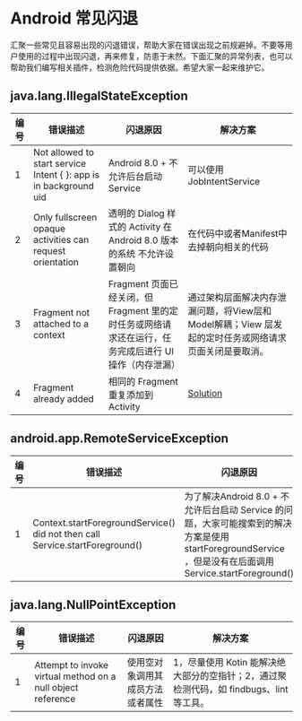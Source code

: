 # Android 常见闪退

汇聚一些常见且容易出现的闪退错误，帮助大家在错误出现之前规避掉。不要等用户使用的过程中出现闪退，再来修复，防患于未然。下面汇聚的异常列表，也可以帮助我们编写相关插件，检测危险代码提供依据。希望大家一起来维护它。

## java.lang.IllegalStateException

|  编号 |  错误描述   | 闪退原因  | 解决方案|
|  ----  | ----  | ----  | ----  |
| 1 | Not allowed to start service Intent { }: app is in background uid  | Android 8.0 + 不允许后台启动 Service | 可以使用 JobIntentService |
| 2 | Only fullscreen opaque activities can request orientation | 透明的 Dialog 样式的 Activity 在Android 8.0 版本的系统 不允许设置朝向 | 在代码中或者Manifest中去掉朝向相关的代码 |
| 3 | Fragment not attached to a context | Fragment 页面已经关闭，但 Fragment 里的定时任务或网络请求还在运行，任务完成后进行 UI 操作（内存泄漏） | 通过架构层面解决内存泄漏问题，将View层和Model解耦；View 层发起的定时任务或网络请求页面关闭是要取消。 |
| 4 | Fragment already added | 相同的 Fragment 重复添加到 Activity | [Solution](pages/FragmentAlreadyAdd.md) |



## android.app.RemoteServiceException

| 编号 | 错误描述                                                     | 闪退原因                                                     | 解决方案         |
| ---- | ------------------------------------------------------------ | ------------------------------------------------------------ | ---------------- |
| 1    | Context.startForegroundService() did not then call Service.startForeground() | 为了解决Android 8.0 + 不允许后台启动 Service 的问题，大家可能搜索到的解决方案是使用 startForegroundService ，但是没有在后面调用 Service.startForeground() | JobIntentService |



## java.lang.NullPointException

| 编号 | 错误描述                                                    | 闪退原因                         | 解决方案                                                     |
| ---- | ----------------------------------------------------------- | -------------------------------- | ------------------------------------------------------------ |
| 1    | Attempt to invoke virtual method on a null object reference | 使用空对象调用其成员方法或者属性 | 1，尽量使用 Kotin 能解决绝大部分的空指针；2，通过聚检测代码，如 findbugs、lint等工具。 |


